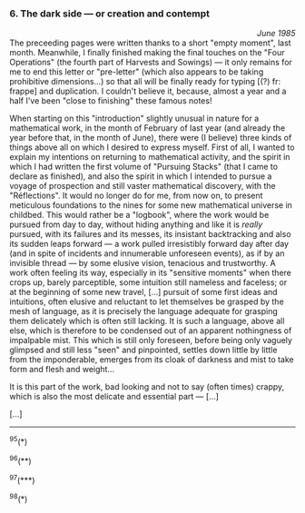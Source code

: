 ### 6. The dark side &mdash; or creation and contempt
<div style="text-align: right"><i>June 1985</i></div>
The preceeding pages were written thanks to a short "empty moment", last month. Meanwhile, I finally finished making the final touches on the "Four Operations" (the fourth part of Harvests and Sowings) &mdash; it only remains for me to end this letter or "pre-letter" (which also appears to be taking prohibitive dimensions...) so that all will be finally ready for typing [(?) fr: frappe] and duplication. I couldn't believe it, because, almost a year and a half I've been "close to finishing" these famous notes!

When starting on this "introduction" slightly unusual in nature for a mathematical work, in the month of February of last year (and already the year before that, in the month of June), there were (I believe) three kinds of things above all on which I desired to express myself. First of all, I wanted to explain my intentions on returning to mathematical activity, and the spirit in which I had written the first volume of "Pursuing Stacks" (that I came to declare as finished), and also the spirit in which I intended to pursue a voyage of prospection and still vaster mathematical discovery, with the "Réflections". It would no longer do for me, from now on, to present meticulous foundations to the nines for some new mathematical universe in childbed. This would rather be a "logbook", where the work would be pursued from day to day, without hiding anything and like it is _really_ pursued, with its failures and its messes, its insistant backtracking and also its sudden leaps forward &mdash; a work pulled irresistibly forward day after day (and in spite of incidents and innumerable unforeseen events), as if by an invisible thread &mdash; by some elusive vision, tenacious and trustworthy. A work often feeling its way, especially in its "sensitive moments" when there crops up, barely parceptible, some intuition still nameless and faceless; or at the beginning of some new travel, [...] pursuit of some first ideas and intuitions, often elusive and reluctant to let themselves be grasped by the mesh of language, as it is precisely the language adequate for grasping them delicately which is often still lacking. It is such a language, above all else, which is therefore to be condensed out of an apparent nothingness of impalpable mist. This which is still only foreseen, before being only vaguely glimpsed and still less "seen" and pinpointed, settles down little by little from the imponderable, emerges from its cloak of darkness and mist to take form and flesh and weight...

It is this part of the work, bad looking and not to say (often times) crappy, which is also the most delicate and essential part &mdash; [...]

[...]

---

<sup>95</sup>(*)

<sup>96</sup>(**)

<sup>97</sup>(***)

<sup>98</sup>(*)
